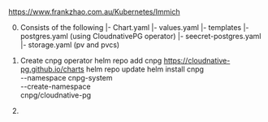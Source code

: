 https://www.frankzhao.com.au/Kubernetes/Immich

0. Consists of the following
|- Chart.yaml
|- values.yaml
|- templates
    |- postgres.yaml          (using CloudnativePG operator)
    |- seecret-postgres.yaml  
    |- storage.yaml           (pv and pvcs)



1. Create cnpg operator
helm repo add cnpg https://cloudnative-pg.github.io/charts
helm repo update
helm install cnpg \
  --namespace cnpg-system \
  --create-namespace \
  cnpg/cloudnative-pg

2.
